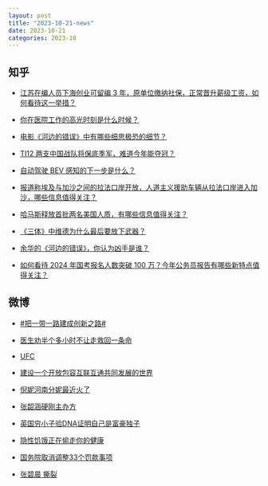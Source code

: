 ```yaml
---
layout: post
title: "2023-10-21-news"
date: 2023-10-21
categories: 2023-10
---
```


## 知乎

- [江苏在编人员下海创业可留编 3 年，原单位缴纳社保，正常晋升薪级工资，如何看待这一举措？](https://www.zhihu.com/question/627156910)<br/>

- [你在医院工作的高光时刻是什么时候？](https://www.zhihu.com/question/621813737)<br/>

- [电影《河边的错误》中有哪些细思极恐的细节？](https://www.zhihu.com/question/626979536)<br/>

- [TI12 两支中国战队将保底季军，难道今年能夺冠？](https://www.zhihu.com/question/627146282)<br/>

- [自动驾驶 BEV 感知的下一步是什么？](https://www.zhihu.com/question/538920658)<br/>

- [报道称埃及与加沙之间的拉法口岸开放，人道主义援助车辆从拉法口岸进入加沙，哪些信息值得关注？](https://www.zhihu.com/question/627159665)<br/>

- [哈马斯释放首批两名美国人质，有哪些信息值得关注？](https://www.zhihu.com/question/627128557)<br/>

- [《三体》中维德为什么最后要放下武器？](https://www.zhihu.com/question/446230671)<br/>

- [余华的《河边的错误》，你认为凶手是谁？](https://www.zhihu.com/question/51229470)<br/>

- [如何看待 2024 年国考报名人数突破 100 万？今年公务员报告有哪些新特点值得关注？](https://www.zhihu.com/question/626997490)<br/>



## 微博

- [#把一带一路建成创新之路#](https://s.weibo.com#)<br/>

- [医生劝半个多小时不让走救回一条命 ](https://s.weibo.com/weibo?q=%23%E5%8C%BB%E7%94%9F%E5%8A%9D%E5%8D%8A%E4%B8%AA%E5%A4%9A%E5%B0%8F%E6%97%B6%E4%B8%8D%E8%AE%A9%E8%B5%B0%E6%95%91%E5%9B%9E%E4%B8%80%E6%9D%A1%E5%91%BD%23&t=31&band_rank=1&Refer=top)<br/>

- [UFC ](https://s.weibo.com/weibo?q=UFC&t=31&band_rank=2&Refer=top)<br/>

- [建设一个开放包容互联互通共同发展的世界 ](https://s.weibo.com/weibo?q=%23%E5%BB%BA%E8%AE%BE%E4%B8%80%E4%B8%AA%E5%BC%80%E6%94%BE%E5%8C%85%E5%AE%B9%E4%BA%92%E8%81%94%E4%BA%92%E9%80%9A%E5%85%B1%E5%90%8C%E5%8F%91%E5%B1%95%E7%9A%84%E4%B8%96%E7%95%8C%23&t=31&band_rank=3&Refer=top)<br/>

- [倪妮河南分妮最近火了 ](https://s.weibo.com/weibo?q=%23%E5%80%AA%E5%A6%AE%E6%B2%B3%E5%8D%97%E5%88%86%E5%A6%AE%E6%9C%80%E8%BF%91%E7%81%AB%E4%BA%86%23&t=31&band_rank=4&Refer=top)<br/>

- [张韶涵硬刚主办方 ](https://s.weibo.com/weibo?q=%23%E5%BC%A0%E9%9F%B6%E6%B6%B5%E7%A1%AC%E5%88%9A%E4%B8%BB%E5%8A%9E%E6%96%B9%23&t=31&band_rank=5&Refer=top)<br/>

- [英国穷小子验DNA证明自己是富豪独子 ](https://s.weibo.com/weibo?q=%23%E8%8B%B1%E5%9B%BD%E7%A9%B7%E5%B0%8F%E5%AD%90%E9%AA%8CDNA%E8%AF%81%E6%98%8E%E8%87%AA%E5%B7%B1%E6%98%AF%E5%AF%8C%E8%B1%AA%E7%8B%AC%E5%AD%90%23&t=31&band_rank=6&Refer=top)<br/>

- [隐性饥饿正在偷走你的健康 ](https://s.weibo.com/weibo?q=%23%E9%9A%90%E6%80%A7%E9%A5%A5%E9%A5%BF%E6%AD%A3%E5%9C%A8%E5%81%B7%E8%B5%B0%E4%BD%A0%E7%9A%84%E5%81%A5%E5%BA%B7%23&t=31&band_rank=7&Refer=top)<br/>

- [国务院取消调整33个罚款事项 ](https://s.weibo.com/weibo?q=%23%E5%9B%BD%E5%8A%A1%E9%99%A2%E5%8F%96%E6%B6%88%E8%B0%83%E6%95%B433%E4%B8%AA%E7%BD%9A%E6%AC%BE%E4%BA%8B%E9%A1%B9%23&t=31&band_rank=8&Refer=top)<br/>

- [张碧晨 撕裂 ](https://s.weibo.com/weibo?q=%E5%BC%A0%E7%A2%A7%E6%99%A8%20%E6%92%95%E8%A3%82&t=31&band_rank=9&Refer=top)<br/>



